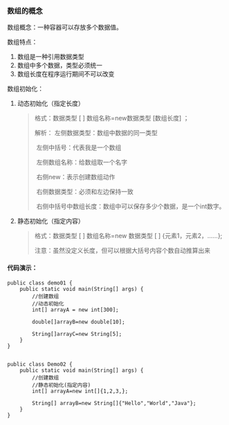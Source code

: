 ### 数组的概念

数组概念：一种容器可以存放多个数据值。

数组特点：

1. 数组是一种引用数据类型
2. 数组中多个数据，类型必须统一
3. 数组长度在程序运行期间不可以改变

数组初始化：

1. 动态初始化（指定长度）

   > 格式：数据类型 [ ] 数组名称=new数据类型 [数组长度] ；
   >
   > 解析： 左侧数据类型：数组中数据的同一类型
   >
   > ​			左侧中括号：代表我是一个数组
   >
   > ​			左侧数组名称：给数组取一个名字
   >
   > ​			右侧new：表示创建数组动作
   >
   > ​			右侧数据类型：必须和左边保持一致
   >
   > ​			右侧中括号中数组长度：数组中可以保存多少个数据，是一个int数字。

2. 静态初始化（指定内容）

   > 格式：数据类型 [ ] 数组名称=new 数据类型 [ ] {元素1，元素2，......};
   >
   > 注意：虽然没定义长度，但可以根据大括号内容个数自动推算出来

#### 代码演示：

```
public class demo01 {
    public static void main(String[] args) {
        //创建数组
        //动态初始化
        int[] arrayA = new int[300];

        double[]arrayB=new double[10];

        String[]arrayC=new String[5];
    }
}


public class Demo02 {
    public static void main(String[] args) {
        //创建数组
        //静态初始化(指定内容)
        int[] arrayA=new int[]{1,2,3,};

        String[] arrayB=new String[]{"Hello","World","Java"};
    }
}
```